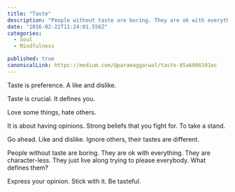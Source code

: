 ```yaml
---
title: "Taste"
description: "People without taste are boring. They are ok with everything. They are character-less. They just live along trying to please everybody. What defines them?"
date: "2016-02-22T11:24:01.556Z"
categories: 
  - Soul
  - Mindfulness

published: true
canonicalLink: https://medium.com/@paramaggarwal/taste-85a6006101ec
---
```


Taste is preference. A like and dislike.

Taste is crucial. It defines you.

Love some things, hate others.

It is about having opinions. Strong beliefs that you fight for. To take a stand.

Go ahead. Like and dislike. Ignore others, their tastes are different.

People without taste are boring. They are ok with everything. They are character-less. They just live along trying to please everybody. What defines them?

Express your opinion. Stick with it. Be tasteful.